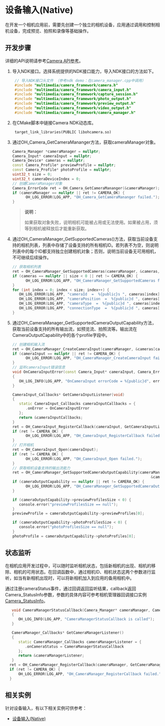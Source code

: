 # 设备输入(Native)

在开发一个相机应用前，需要先创建一个独立的相机设备，应用通过调用和控制相机设备，完成预览、拍照和录像等基础操作。

## 开发步骤

详细的API说明请参考[Camera API参考](../reference/native-apis/native-apis-camera.md)。

1. 导入NDK接口。选择系统提供的NDK接口能力，导入NDK接口的方法如下。

   ```c++
    // 导入NDK接口头文件 （参考ndk demo：在camera_manager.cpp中调用）
    #include "multimedia/camera_framework/camera.h"
    #include "multimedia/camera_framework/camera_input.h"
    #include "multimedia/camera_framework/capture_session.h"
    #include "multimedia/camera_framework/photo_output.h"
    #include "multimedia/camera_framework/preview_output.h"
    #include "multimedia/camera_framework/video_output.h"
    #include "multimedia/camera_framework/camera_manager.h"
   ```

2. 在CMake脚本中链接Camera NDK动态库。

   ```txt
    target_link_libraries(PUBLIC libohcamera.so)
   ```

3. 通过OH_Camera_GetCameraMananger方法，获取cameraManager对象。

   ```c++
   Camera_Manager *cameraManager = nullptr;
   Camera_Input* cameraInput = nullptr;
   Camera_Device* cameras = nullptr;
   const Camera_Profile* previewProfile = nullptr;
   const Camera_Profile* photoProfile = nullptr;
   uint32_t size = 0;
   uint32_t cameraDeviceIndex = 0;
   // 创建CameraManager对象
   Camera_ErrorCode ret = OH_Camera_GetCameraMananger(&cameraManager);
   if (cameraManager == nullptr || ret != CAMERA_OK) {
         OH_LOG_ERROR(LOG_APP, "OH_Camera_GetCameraMananger failed.");
   }
   ```

   > **说明：**
   >
   > 如果获取对象失败，说明相机可能被占用或无法使用。如果被占用，须等到相机被释放后才能重新获取。

4. 通过OH_CameraManager_GetSupportedCameras()方法，获取当前设备支持的相机列表，列表中存储了设备支持的所有相机ID。若列表不为空，则说明列表中的每个ID都支持独立创建相机对象；否则，说明当前设备无可用相机，不可继续后续操作。
     
   ```c++
   // 获取相机列表
   ret = OH_CameraManager_GetSupportedCameras(cameraManager, &cameras, &size);
   if (cameras == nullptr || size < 0 || ret != CAMERA_OK) {
         OH_LOG_ERROR(LOG_APP, "OH_CameraManager_GetSupportedCameras failed.");
   }
   for (int index = 0; index < size; index++) {
      OH_LOG_ERROR(LOG_APP, "cameraId  =  %{public}s ", cameras[index].cameraId);              // 获取相机ID
      OH_LOG_ERROR(LOG_APP, "cameraPosition  =  %{public}d ", cameras[index].cameraPosition);  // 获取相机位置
      OH_LOG_ERROR(LOG_APP, "cameraType  =  %{public}d ", cameras[index].cameraType);          // 获取相机类型
      OH_LOG_ERROR(LOG_APP, "connectionType  =  %{public}d ", cameras[index].connectionType);  // 获取相机连接类型
   }
   ```

5. 通过OH_CameraManager_GetSupportedCameraOutputCapability方法，获取当前设备支持的所有输出流，如预览流、拍照流等。输出流在CameraOutputCapability中的各个profile字段中。
     
   ```c++
   // 创建相机输入流
   ret = OH_CameraManager_CreateCameraInput(cameraManager, &cameras[cameraDeviceIndex], &cameraInput);
   if (cameraInput == nullptr || ret != CAMERA_OK) {
         OH_LOG_ERROR(LOG_APP, "OH_CameraManager_CreateCameraInput failed.");
   }
   // 监听cameraInput错误信息
   void OnCameraInputError(const Camera_Input* cameraInput, Camera_ErrorCode errorCode)
   {
      OH_LOG_INFO(LOG_APP, "OnCameraInput errorCode = %{public}d", errorCode);
   }

   CameraInput_Callbacks* GetCameraInputListener(void)
   {
      static CameraInput_Callbacks cameraInputCallbacks = {
         .onError = OnCameraInputError
      };
      return &cameraInputCallbacks;
   }
   ret = OH_CameraInput_RegisterCallback(cameraInput, GetCameraInputListener());
   if (ret != CAMERA_OK) {
         OH_LOG_ERROR(LOG_APP, "OH_CameraInput_RegisterCallback failed.");
   }
   // 打开相机
   ret = OH_CameraInput_Open(cameraInput);
   if (ret != CAMERA_OK) {
         OH_LOG_ERROR(LOG_APP, "OH_CameraInput_Open failed.");
   }
   // 获取相机设备支持的输出流能力
   ret = OH_CameraManager_GetSupportedCameraOutputCapability(cameraManager, &cameras[cameraDeviceIndex],
                                                                  &cameraOutputCapability);
   if (cameraOutputCapability == nullptr || ret != CAMERA_OK) {
         OH_LOG_ERROR(LOG_APP, "OH_CameraManager_GetSupportedCameraOutputCapability failed.");
   }
   
   if (cameraOutputCapability->previewProfilesSize < 0) {
      console.error("previewProfilesSize == null");
   }
   previewProfile = cameraOutputCapability->previewProfiles[0];

   if (cameraOutputCapability->photoProfilesSize < 0) {
      console.error("photoProfilesSize == null");
   }
   photoProfile = cameraOutputCapability->photoProfiles[0];
   ```


## 状态监听

在相机应用开发过程中，可以随时监听相机状态，包括新相机的出现、相机的移除、相机的可用状态。在回调函数中，通过相机ID、相机状态这两个参数进行监听，如当有新相机出现时，可以将新相机加入到应用的备用相机中。

  通过注册cameraStatus事件，通过回调返回监听结果，callback返回Camera_StatusInfo参数，参数的具体内容可参考相机管理器回调接口实例[Camera_StatusInfo](../reference/native-apis/native-apis-camera.md#camera_statusinfo)。
  
```c++
   void CameraManagerStatusCallback(Camera_Manager* cameraManager, Camera_StatusInfo* status)
   {
      OH_LOG_INFO(LOG_APP, "CameraManagerStatusCallback is called");
   }

   CameraManager_Callbacks* GetCameraManagerListener()
   {
      static CameraManager_Callbacks cameraManagerListener = {
         .onCameraStatus = CameraManagerStatusCallback
      };
      return &cameraManagerListener;
   }
  ret = OH_CameraManager_RegisterCallback(cameraManager, GetCameraManagerListener());
  if (ret != CAMERA_OK) {
      OH_LOG_ERROR(LOG_APP, "OH_CameraManager_RegisterCallback failed.");
  }
```

## 相关实例

针对设备输入，有以下相关实例可供参考：
- [设备输入(Native)](https://gitee.com/openharmony/multimedia_camera_framework/tree/master/frameworks/native/camera/test/ndktest/camera_ndk_demo)